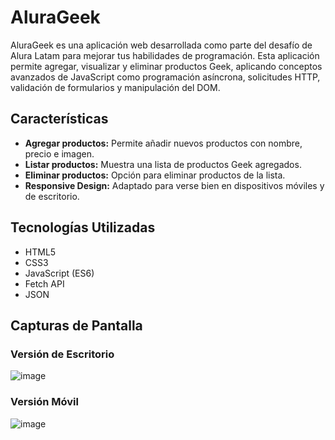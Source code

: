 # AluraGeek

AluraGeek es una aplicación web desarrollada como parte del desafío de Alura Latam para mejorar tus habilidades de programación. Esta aplicación permite agregar, visualizar y eliminar productos Geek, aplicando conceptos avanzados de JavaScript como programación asíncrona, solicitudes HTTP, validación de formularios y manipulación del DOM.

## Características

- **Agregar productos:** Permite añadir nuevos productos con nombre, precio e imagen.
- **Listar productos:** Muestra una lista de productos Geek agregados.
- **Eliminar productos:** Opción para eliminar productos de la lista.
- **Responsive Design:** Adaptado para verse bien en dispositivos móviles y de escritorio.

## Tecnologías Utilizadas

- HTML5
- CSS3
- JavaScript (ES6)
- Fetch API
- JSON

## Capturas de Pantalla

### Versión de Escritorio
![image](https://github.com/LVivanco/AluraGeek---Project/assets/42524884/2d54e217-8472-47d1-a172-34a2fcb5df1c)

### Versión Móvil

![image](https://github.com/LVivanco/AluraGeek---Project/assets/42524884/4d157ec1-b7eb-4b23-9313-52194621711d)



